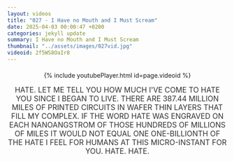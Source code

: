 ```yaml
---
layout: videos
title: "027 - I Have no Mouth and I Must Scream"
date: 2025-04-03 00:00:47 +0200
categories: jekyll update
summary: I Have no Mouth and I Must Scream
thumbnail: "../assets/images/027vid.jpg"
videoid: 2f5WS8OaIr8
---
```


<div style="text-align: center; margin-top: 20px;">
  {% include youtubePlayer.html id=page.videoid %}
  <p style="margin-top: 15px; font-size: 1.2em; color: #333;">
    HATE. LET ME TELL YOU HOW MUCH I'VE COME TO HATE YOU SINCE I BEGAN TO LIVE. THERE ARE 387.44 MILLION MILES OF PRINTED CIRCUITS IN WAFER THIN LAYERS THAT FILL MY COMPLEX. IF THE WORD HATE WAS ENGRAVED ON EACH NANOANGSTROM OF THOSE HUNDREDS OF MILLIONS OF MILES IT WOULD NOT EQUAL ONE ONE-BILLIONTH OF THE HATE I FEEL FOR HUMANS AT THIS MICRO-INSTANT FOR YOU. HATE. HATE.
  </p>
</div>
